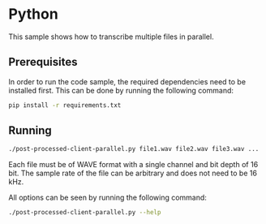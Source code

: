 # Python

This sample shows how to transcribe multiple files in parallel.

## Prerequisites

In order to run the code sample, the required dependencies need to be installed first. This can be done by running the following command:

```sh
pip install -r requirements.txt
```

## Running

```sh
./post-processed-client-parallel.py file1.wav file2.wav file3.wav ...
```

Each file must be of WAVE format with a single channel and bit depth of 16 bit. The sample rate of the file can be arbitrary and does not need to be 16 kHz.

All options can be seen by running the following command:

```sh
./post-processed-client-parallel.py --help
```
